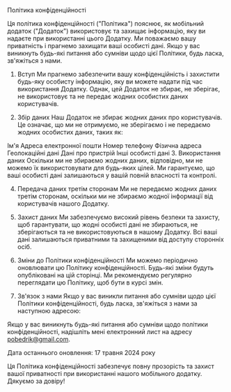 Політика конфіденційності

Ця політика конфіденційності ("Політика") пояснює, як мобільний додаток ("Додаток") використовує та захищає інформацію, яку ви надаєте при використанні цього Додатку. Ми поважаємо вашу приватність і прагнемо захищати ваші особисті дані. Якщо у вас виникнуть будь-які питання або сумніви щодо цієї Політики, будь ласка, зв'яжіться з нами.

1. Вступ
Ми прагнемо забезпечити вашу конфіденційність і захистити будь-яку особисту інформацію, яку ви можете надати під час використання Додатку. Однак, цей Додаток не збирає, не зберігає, не використовує та не передає жодних особистих даних користувачів.

2. Збір даних
Наш Додаток не збирає жодних даних про користувачів. Це означає, що ми не отримуємо, не зберігаємо і не передаємо жодних особистих даних, таких як:

Ім'я
Адреса електронної пошти
Номер телефону
Фізична адреса
Геолокаційні дані
Дані про пристрій
Інші особисті дані
3. Використання даних
Оскільки ми не збираємо жодних даних, відповідно, ми не можемо їх використовувати для будь-яких цілей. Ми гарантуємо, що ваші особисті дані залишаються у вашій повній власності та контролі.

4. Передача даних третім сторонам
Ми не передаємо жодних даних третім сторонам, оскільки ми не збираємо жодної інформації від користувачів нашого Додатку.

5. Захист даних
Ми забезпечуємо високий рівень безпеки та захисту, щоб гарантувати, що жодні особисті дані не збираються, не зберігаються та не використовуються в нашому Додатку. Всі ваші дані залишаються приватними та захищеними від доступу сторонніх осіб.

6. Зміни до Політики конфіденційності
Ми можемо періодично оновлювати цю Політику конфіденційності. Будь-які зміни будуть опубліковані на цій сторінці. Ми рекомендуємо регулярно переглядати цю Політику, щоб бути в курсі змін.

7. Зв'язок з нами
Якщо у вас виникли питання або сумніви щодо цієї Політики конфіденційності, будь ласка, зв'яжіться з нами за наступною адресою:

Якщо у вас виникнуть будь-які питання або сумніви щодо політики конфіденційності, надішліть мені електронний лист на адресу pobedrik@gmail.com.

Дата останнього оновлення: 17 травня 2024 року

Ця Політика конфіденційності забезпечує повну прозорість та захист вашої приватності при використанні нашого мобільного додатку. Дякуємо за довіру!
